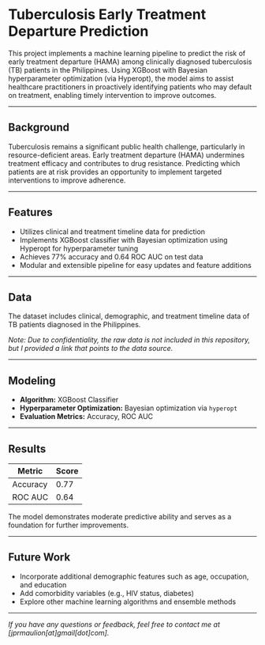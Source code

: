 # Tuberculosis Early Treatment Departure Prediction

This project implements a machine learning pipeline to predict the risk of early treatment departure (HAMA) among clinically diagnosed tuberculosis (TB) patients in the Philippines. Using XGBoost with Bayesian hyperparameter optimization (via Hyperopt), the model aims to assist healthcare practitioners in proactively identifying patients who may default on treatment, enabling timely intervention to improve outcomes.

---

## Background

Tuberculosis remains a significant public health challenge, particularly in resource-deficient areas. Early treatment departure (HAMA) undermines treatment efficacy and contributes to drug resistance. Predicting which patients are at risk provides an opportunity to implement targeted interventions to improve adherence.

---

## Features

- Utilizes clinical and treatment timeline data for prediction  
- Implements XGBoost classifier with Bayesian optimization using Hyperopt for hyperparameter tuning  
- Achieves 77% accuracy and 0.64 ROC AUC on test data  
- Modular and extensible pipeline for easy updates and feature additions

---

## Data

The dataset includes clinical, demographic, and treatment timeline data of TB patients diagnosed in the Philippines. 

*Note: Due to confidentiality, the raw data is not included in this repository, but I provided a link that points to the data source.*

---

## Modeling

- **Algorithm:** XGBoost Classifier  
- **Hyperparameter Optimization:** Bayesian optimization via `hyperopt`  
- **Evaluation Metrics:** Accuracy, ROC AUC

---

## Results

| Metric    | Score   |  
|-----------|---------|  
| Accuracy  | 0.77    |  
| ROC AUC   | 0.64    |

The model demonstrates moderate predictive ability and serves as a foundation for further improvements.

---

## Future Work

- Incorporate additional demographic features such as age, occupation, and education  
- Add comorbidity variables (e.g., HIV status, diabetes)  
- Explore other machine learning algorithms and ensemble methods  


---

*If you have any questions or feedback, feel free to contact me at [jprmaulion[at]gmail[dot]com].*
